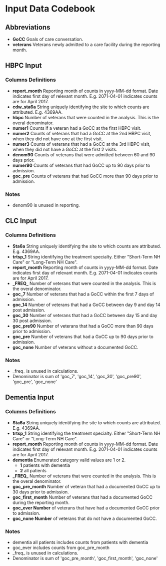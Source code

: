 # Input Data Codebook

## Abbreviations
- **GoCC** Goals of care conversation.
- **veterans** Veterans newly admitted to a care facility during the reporting month.

## HBPC Input
### Columns Definitions
- **report_month** Reporting month of counts in yyyy-MM-dd format.  Date indicates first day of relevant month. E.g. 2071-04-01 indicates counts are for April 2017.
- **cdw_sta6a** String uniquely identifying the site to which counts are attributed. E.g. 4369AA.
- **hbpc** Number of veterans that were counted in the analysis.  This is the overal denominator.
- **numer1** Counts if a veteran had a GoCC at the first HBPC visit.
- **numer2** Counts of veterans that had a GoCC at the 2nd HBPC visit, when they did not have one at the first visit.
- **numer3** Counts of veterans that had a GoCC at the 3rd HBPC visit, when they did not have a GoCC at the first 2 visits.
- **denom90** Counts of veterans that were admitted between 60 and 90 days prior. 
- **numer90** Counts of veterans that had GoCC up to 90 days prior to admission.
- **goc_pre** Counts of veterans that had GoCC more than 90 days prior to admission.

### Notes
- denom90 is unused in reporting.

## CLC Input
### Columns Definitions
- **Sta6a** String uniquely identifying the site to which counts are attributed. E.g. 4369AA.
- **trtsp_1** String identifying the treatment specialty. Either "Short-Term NH Care" or "Long-Term NH Care".
- **report_month** Reporting month of counts in yyyy-MM-dd format.  Date indicates first day of relevant month. E.g. 2071-04-01 indicates counts are for April 2017.
- **\_FREQ\_** Number of veterans that were counted in the analysis. This is the overal denominator.
- **goc_7** Number of veterans that had a GoCC within the first 7 days of admission.
- **goc_14** Number of veterans that had a GoCC between day 9 and day 14 post admission. 
- **goc_30** Number of veterans that had a GoCC between day 15 and day 30 post admission.
- **goc_pre90** Number of veterans that had a GoCC more than 90 days prior to admission.
- **goc_pre** Number of veterans that had a GoCC up to 90 days prior to admission.
- **goc_none** Number of veterans without a documented GoCC.

### Notes
- \_freq\_ is unused in calculations.  
- Denominator is sum of 'goc\_7', 'goc\_14', 'goc\_30', 'goc\_pre90', 'goc\_pre', 'goc\_none'

## Dementia Input
### Columns Definitions
- **Sta6a** String uniquely identifying the site to which counts are attributed. E.g. 4369AA.
- **trtsp_1** String identifying the treatment specialty. Either "Short-Term NH Care" or "Long-Term NH Care".
- **report_month** Reporting month of counts in yyyy-MM-dd format.  Date indicates first day of relevant month. E.g. 2071-04-01 indicates counts are for April 2017.
- **dementia** Enumerated category valid values are 1 or 2.
    - **1** patients with dementia
    - **2** all patients
- **\_FREQ\_** Number of veterans that were counted in the analysis. This is the overal denominator.
- **goc_pre_month** Number of veteran that had a documented GoCC up to 30 days prior to admission.
- **goc_first_month** Number of veterans that had a documented GoCC during the reporting month.
- **goc_ever Number** of veterans that have had a documented GoCC prior to admission.
- **goc_none Number** of veterans that do not have a documented GoCC.

### Notes
- dementia all patients includes counts from patients with dementia
- goc\_ever includes counts from goc\_pre\_month
- \_freq\_ is unused in calculations.  
- Denominator is sum of 'goc\_pre\_month', 'goc\_first\_month', 'goc\_none'
